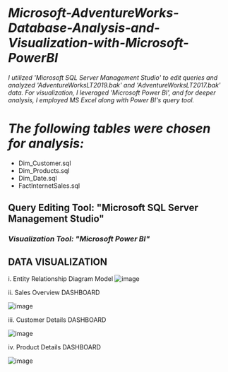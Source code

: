 # *Microsoft-AdventureWorks-Database-Analysis-and-Visualization-with-Microsoft-PowerBI*

*I utilized 'Microsoft SQL Server Management Studio' to edit queries and analyzed 'AdventureWorksLT2019.bak' and 'AdventureWorksLT2017.bak' data. For visualization, I leveraged 'Microsoft Power BI', and for deeper analysis, I employed MS Excel along with Power BI's query tool.*


# *The following tables were chosen for analysis:*

* Dim_Customer.sql
* Dim_Products.sql
* Dim_Date.sql
* FactInternetSales.sql
## Query Editing Tool: "Microsoft SQL Server Management Studio"

### *Visualization Tool: "Microsoft Power BI"*

## DATA VISUALIZATION
i. Entity Relationship Diagram Model
![image](https://github.com/Tanwar-12/Microsoft-AdventureWorks-Database-Analysis-and-Visualization-with-Microsoft-PowerBI/assets/110081008/6fc3b472-2368-49c1-b01f-4f51190fd484)


ii. Sales Overview DASHBOARD

![image](https://github.com/Tanwar-12/Microsoft-AdventureWorks-Database-Analysis-and-Visualization-with-Microsoft-PowerBI/assets/110081008/9a7717b7-4c4c-4583-8c53-ddfc36500b95)


iii. Customer Details DASHBOARD

![image](https://github.com/Tanwar-12/Microsoft-AdventureWorks-Database-Analysis-and-Visualization-with-Microsoft-PowerBI/assets/110081008/ea628280-8380-4f31-bb17-d7d079830f8e)


iv. Product Details DASHBOARD

![image](https://github.com/Tanwar-12/Microsoft-AdventureWorks-Database-Analysis-and-Visualization-with-Microsoft-PowerBI/assets/110081008/2f69207a-dcde-430c-94e3-11be36d657fb)

